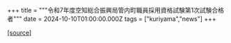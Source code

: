 +++
title = """令和7年度空知総合振興局管内町職員採用資格試験第1次試験合格者"""
date = 2024-10-10T01:00:00.000Z
tags = ["kuriyama","news"]
+++


[[source]](https://www.town.kuriyama.hokkaido.jp/site/saiyou/29107.html)
